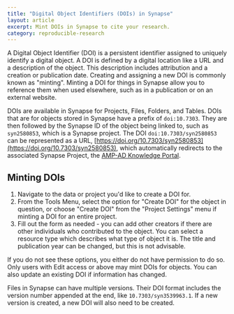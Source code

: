 ```yaml
---
title: "Digital Object Identifiers (DOIs) in Synapse"
layout: article
excerpt: Mint DOIs in Synapse to cite your research.
category: reproducible-research
---
```


<style>
#image {
    width: 35%;
}
#tableImage {
    width: 65%;
}
#tableImage:hover {
    transform: scale(3.0);
    outline: 1px solid #1e7098;
}
#image:hover {
    transform: scale(3.0);
    outline: 1px solid #1e7098;
}
</style>

A Digital Object Identifier (DOI) is a persistent identifier assigned to uniquely identify a digital object. A DOI is defined by a digital location like a URL and a description of the object. This description includes attribution and a creation or publication date. Creating and assigning a new DOI is commonly known as "minting". Minting a DOI for things in Synapse allow you to reference them when used elsewhere, such as in a publication or on an external website.

DOIs are available in Synapse for Projects, Files, Folders, and Tables. DOIs that are for objects stored in Synapse have a prefix of `doi:10.7303`. They are then followed by the Synapse ID of the object being linked to, such as `syn2580853`, which is a Synapse project. The DOI `doi:10.7303/syn2580853` can be represented as a URL, [https://doi.org/10.7303/syn2580853](https://doi.org/10.7303/syn2580853), which automatically redirects to the associated Synapse Project, the [AMP-AD Knowledge Portal](https://www.synapse.org/#!Synapse:syn2580853).

## Minting DOIs

1. Navigate to the data or project you'd like to create a DOI for.
1. From the Tools Menu, select the option for "Create DOI" for the object in question, or choose "Create DOI" from the "Project Settings" menu if minting a DOI for an entire project.
1. Fill out the form as needed - you can add other creators if there are other individuals who contributed to the object. You can select a resource type which describes what type of object it is. The title and publication year can be changed, but this is not advisable.

If you do not see these options, you either do not have permission to do so. Only users with Edit access or above may mint DOIs for objects. You can also update an existing DOI if information has changed.

Files in Synapse can have multiple versions. Their DOI format includes the version number appended at the end, like `10.7303/syn3539963.1`. If a new version is created, a new DOI will also need to be created.

